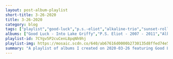 ```yaml
---
layout: post-album-playlist
short-title: 3-26-2020
title: 3-26-2020
category: blog
tags: ["playlist","good-luck","p.s.-eliot","alkaline-trio","sunset-rollercoaster","soccer-mommy","john-lennon","jeff-buckley"]
albums: ["Good Luck - Into Lake Griffy","P.S. Eliot - 2007 - 2011","Alkaline Trio - E.P.","Sunset Rollercoaster - Jinji Kikko","Soccer Mommy - color theory","John Lennon - Imagine","Jeff Buckley - Grace"]
playlist-id: 7CYgv5P2cuCenL8pqNh9hj
playlist-img: https://mosaic.scdn.co/640/ab67616d0000b2730135d8ffed74e5f3ad8f3b2aab67616d0000b27333175d6e5fdfcd3c2dd26ce9ab67616d0000b273e9ebe5d017fe2438c2eb48fbab67616d0000b273f46de1af8fb1b6bc09de8b61
summary: "A playlist of albums I created on 2020-03-26 featuring Good Luck, P.S. Eliot, Alkaline Trio, Sunset Rollercoaster, Soccer Mommy, John Lennon, and Jeff Buckley."
---
```

